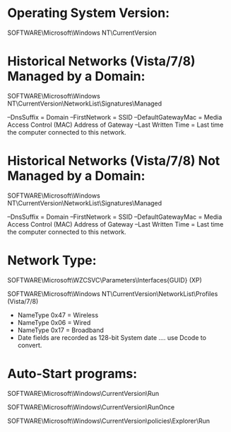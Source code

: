 # Operating System Version:

SOFTWARE\Microsoft\Windows NT\CurrentVersion

# Historical Networks (Vista/7/8) Managed by a Domain:

SOFTWARE\Microsoft\Windows NT\CurrentVersion\NetworkList\Signatures\Managed

–DnsSuffix = Domain 
–FirstNetwork = SSID 
–DefaultGatewayMac = Media Access Control (MAC) Address of Gateway 
–Last Written Time = Last time the computer connected to this network.

# Historical Networks (Vista/7/8) Not Managed by a Domain:

SOFTWARE\Microsoft\Windows NT\CurrentVersion\NetworkList\Signatures\Managed 

–DnsSuffix = Domain 
–FirstNetwork = SSID 
–DefaultGatewayMac = Media Access Control (MAC) Address of Gateway 
–Last Written Time = Last time the computer connected to this network.

# Network Type:

SOFTWARE\Microsoft\WZCSVC\Parameters\Interfaces\{GUID} (XP)

SOFTWARE\Microsoft\Windows NT\CurrentVersion\NetworkList\Profiles (Vista/7/8)

- NameType 0x47 = Wireless 
- NameType 0x06 = Wired 
- NameType 0x17 = Broadband
- Date fields are recorded as 128-bit System date .... use Dcode to convert.

# Auto-Start programs:

SOFTWARE\Microsoft\Windows\CurrentVersion\Run

SOFTWARE\Microsoft\Windows\CurrentVersion\RunOnce

SOFTWARE\Microsoft\Windows\CurrentVersion\policies\Explorer\Run
